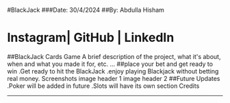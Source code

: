 #BlackJack
###Date: 30/4/2024
##By: Abdulla Hisham

# Instagram| GitHub | LinkedIn

##BlackJack Cards Game
A brief description of the project, what it's about, when and what you made it for, etc. ...
##place your bet and get ready to win
.Get ready to hit the BlackJack
.enjoy playing Blackjack without betting real money.
Screenshots
image header 1
image header 2
##Future Updates
.Poker will be added in future
.Slots will have its own section
Credits

---

